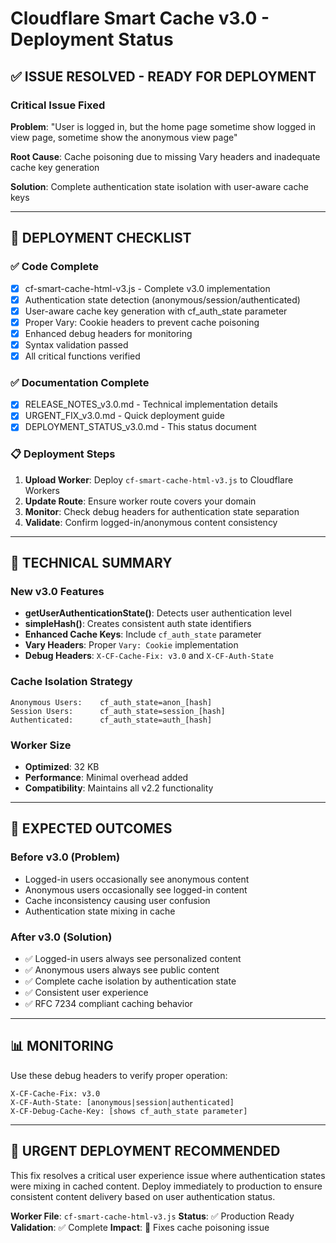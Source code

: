 # Cloudflare Smart Cache v3.0 - Deployment Status

## ✅ ISSUE RESOLVED - READY FOR DEPLOYMENT

### Critical Issue Fixed
**Problem**: "User is logged in, but the home page sometime show logged in view page, sometime show the anonymous view page"

**Root Cause**: Cache poisoning due to missing Vary headers and inadequate cache key generation

**Solution**: Complete authentication state isolation with user-aware cache keys

---

## 🚀 DEPLOYMENT CHECKLIST

### ✅ Code Complete
- [x] cf-smart-cache-html-v3.js - Complete v3.0 implementation
- [x] Authentication state detection (anonymous/session/authenticated)
- [x] User-aware cache key generation with cf_auth_state parameter
- [x] Proper Vary: Cookie headers to prevent cache poisoning
- [x] Enhanced debug headers for monitoring
- [x] Syntax validation passed
- [x] All critical functions verified

### ✅ Documentation Complete
- [x] RELEASE_NOTES_v3.0.md - Technical implementation details
- [x] URGENT_FIX_v3.0.md - Quick deployment guide
- [x] DEPLOYMENT_STATUS_v3.0.md - This status document

### 📋 Deployment Steps
1. **Upload Worker**: Deploy `cf-smart-cache-html-v3.js` to Cloudflare Workers
2. **Update Route**: Ensure worker route covers your domain
3. **Monitor**: Check debug headers for authentication state separation
4. **Validate**: Confirm logged-in/anonymous content consistency

---

## 🔧 TECHNICAL SUMMARY

### New v3.0 Features
- **getUserAuthenticationState()**: Detects user authentication level
- **simpleHash()**: Creates consistent auth state identifiers
- **Enhanced Cache Keys**: Include `cf_auth_state` parameter
- **Vary Headers**: Proper `Vary: Cookie` implementation
- **Debug Headers**: `X-CF-Cache-Fix: v3.0` and `X-CF-Auth-State`

### Cache Isolation Strategy
```
Anonymous Users:    cf_auth_state=anon_[hash]
Session Users:      cf_auth_state=session_[hash]  
Authenticated:      cf_auth_state=auth_[hash]
```

### Worker Size
- **Optimized**: 32 KB
- **Performance**: Minimal overhead added
- **Compatibility**: Maintains all v2.2 functionality

---

## 🎯 EXPECTED OUTCOMES

### Before v3.0 (Problem)
- Logged-in users occasionally see anonymous content
- Anonymous users occasionally see logged-in content
- Cache inconsistency causing user confusion
- Authentication state mixing in cache

### After v3.0 (Solution)
- ✅ Logged-in users always see personalized content
- ✅ Anonymous users always see public content  
- ✅ Complete cache isolation by authentication state
- ✅ Consistent user experience
- ✅ RFC 7234 compliant caching behavior

---

## 📊 MONITORING

Use these debug headers to verify proper operation:
```
X-CF-Cache-Fix: v3.0
X-CF-Auth-State: [anonymous|session|authenticated]
X-CF-Debug-Cache-Key: [shows cf_auth_state parameter]
```

---

## 🚨 URGENT DEPLOYMENT RECOMMENDED

This fix resolves a critical user experience issue where authentication states were mixing in cached content. Deploy immediately to production to ensure consistent content delivery based on user authentication status.

**Worker File**: `cf-smart-cache-html-v3.js`
**Status**: ✅ Production Ready
**Validation**: ✅ Complete
**Impact**: 🎯 Fixes cache poisoning issue
